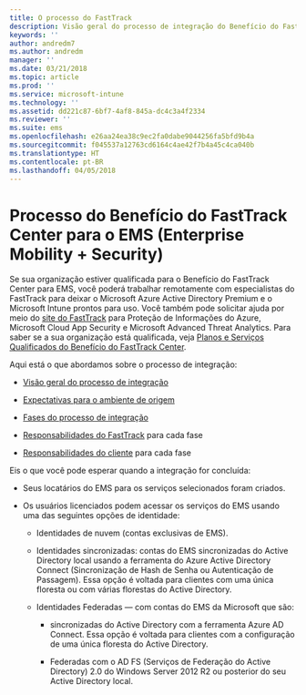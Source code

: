 ```yaml
---
title: O processo do FastTrack
description: Visão geral do processo de integração do Benefício do FastTrack Center
keywords: ''
author: andredm7
ms.author: andredm
manager: ''
ms.date: 03/21/2018
ms.topic: article
ms.prod: ''
ms.service: microsoft-intune
ms.technology: ''
ms.assetid: dd221c87-6bf7-4af8-845a-dc4c3a4f2334
ms.reviewer: ''
ms.suite: ems
ms.openlocfilehash: e26aa24ea38c9ec2fa0dabe9044256fa5bfd9b4a
ms.sourcegitcommit: f045537a12763cd6164c4ae42f7b4a45c4ca040b
ms.translationtype: HT
ms.contentlocale: pt-BR
ms.lasthandoff: 04/05/2018
---
```

# <a name="fasttrack-center-benefit-process-for-enterprise-mobility--security-ems"></a>Processo do Benefício do FastTrack Center para o EMS (Enterprise Mobility + Security)
Se sua organização estiver qualificada para o Benefício do FastTrack Center para EMS, você poderá trabalhar remotamente com especialistas do FastTrack para deixar o Microsoft Azure Active Directory Premium e o Microsoft Intune prontos para uso. Você também pode solicitar ajuda por meio do [site do FastTrack](http://fasttrack.microsoft.com/ems) para Proteção de Informações do Azure, Microsoft Cloud App Security e Microsoft Advanced Threat Analytics. Para saber se a sua organização está qualificada, veja [Planos e Serviços Qualificados do Benefício do FastTrack Center](fasttrack-center-benefit-for-enterprise-mobility-suite-ems.md).


Aqui está o que abordamos sobre o processo de integração:

-   [Visão geral do processo de integração](fasttrack-center-benefit-process-for-ems-overview.md)

-   [Expectativas para o ambiente de origem](fasttrack-center-benefit-process-for-ems-environment-expectations.md)

-   [Fases do processo de integração](fasttrack-center-benefit-process-for-ems-phases.md)

-   [Responsabilidades do FastTrack](fasttrack-center-benefit-process-for-ems-fasttrack-responsibilities.md) para cada fase

-   [Responsabilidades do cliente](fasttrack-center-benefit-process-for-ems-your-responsibilities.md) para cada fase

Eis o que você pode esperar quando a integração for concluída:

-   Seus locatários do EMS para os serviços selecionados foram criados.

-   Os usuários licenciados podem acessar os serviços do EMS usando uma das seguintes opções de identidade:

    -   Identidades de nuvem (contas exclusivas de EMS).

    -   Identidades sincronizadas: contas do EMS sincronizadas do Active Directory local usando a ferramenta do Azure Active Directory Connect (Sincronização de Hash de Senha ou Autenticação de Passagem). Essa opção é voltada para clientes com uma única floresta ou com várias florestas do Active Directory.

    -   Identidades Federadas — com contas do EMS da Microsoft que são:

        -   sincronizadas do Active Directory com a ferramenta Azure AD Connect. Essa opção é voltada para clientes com a configuração de uma única floresta do Active Directory.

        -   Federadas com o AD FS (Serviços de Federação do Active Directory) 2.0 do Windows Server 2012 R2 ou posterior do seu Active Directory local.
